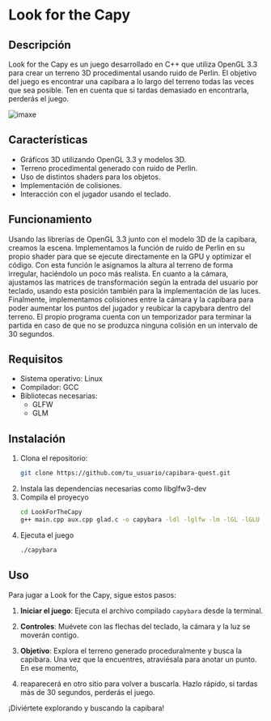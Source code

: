 # Look for the Capy 

## Descripción

Look for the Capy es un juego desarrollado en C++ que utiliza OpenGL 3.3 para crear un terreno 3D procedimental usando ruido de Perlin. 
El objetivo del juego es encontrar una capibara a lo largo del terreno todas las veces que sea posible. Ten en cuenta que si tardas demasiado en encontrarla,
perderás el juego.

![imaxe](https://github.com/user-attachments/assets/17bb2e22-c07a-4474-8e9f-677e9788cac1)


## Características

- Gráficos 3D utilizando OpenGL 3.3 y modelos 3D.
- Terreno procedimental generado con ruido de Perlin.
- Uso de distintos shaders para los objetos.
- Implementación de colisiones.
- Interacción con el jugador usando el teclado.

## Funcionamiento
Usando las librerías de OpenGL 3.3 junto con el modelo 3D de la capibara, creamos la escena. Implementamos la función de ruido de Perlin en su propio
shader para que se ejecute directamente en la GPU y optimizar el código. Con esta función le asignamos la altura al terreno de forma irregular, haciéndolo un 
poco más realista. 
En cuanto a la cámara, ajustamos las matrices de transformación según la entrada del usuario por teclado, usando esta posición también para la implementación
de las luces.
Finalmente, implementamos colisiones entre la cámara y la capibara para poder aumentar los puntos del jugador y reubicar la capybara dentro del terreno. El propio
programa cuenta con un temporizador para terminar la partida en caso de que no se produzca ninguna colisión en un intervalo de 30 segundos.

## Requisitos

- Sistema operativo: Linux
- Compilador: GCC
- Bibliotecas necesarias:
  - GLFW
  - GLM 

## Instalación

1. Clona el repositorio:
   ```bash
   git clone https://github.com/tu_usuario/capibara-quest.git
2. Instala las dependencias necesarias como libglfw3-dev
3. Compila el proyecyo
   ```bash
   cd LookForTheCapy
   g++ main.cpp aux.cpp glad.c -o capybara -ldl -lglfw -lm -lGL -lGLU
4. Ejecuta el juego
   ``` bash
   ./capybara

## Uso

Para jugar a Look for the Capy, sigue estos pasos:

1. **Iniciar el juego**: Ejecuta el archivo compilado `capybara` desde la terminal.
   
2. **Controles**:
   Muévete con las flechas del teclado, la cámara y la luz se moverán contigo.

4. **Objetivo**: Explora el terreno generado proceduralmente y busca la capibara. Una vez que la encuentres, atraviésala para anotar un punto. En ese momento,
5. reaparecerá en otro sitio para volver a buscarla. Hazlo rápido, si tardas más de 30 segundos, perderás el juego.

¡Diviértete explorando y buscando la capibara!


